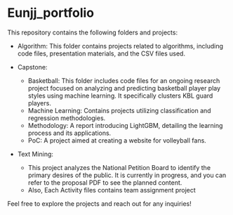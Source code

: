 # Eunjj_portfolio

This repository contains the following folders and projects:

- Algorithm: This folder contains projects related to algorithms, including code files, presentation materials, and the CSV files used.

- Capstone:

  - Basketball: This folder includes code files for an ongoing research project focused on analyzing and predicting basketball player play styles using machine learning. It specifically clusters KBL guard players.
  - Machine Learning: Contains projects utilizing classification and regression methodologies.
  - Methodology: A report introducing LightGBM, detailing the learning process and its applications.
  - PoC: A project aimed at creating a website for volleyball fans.


- Text Mining:
  - This project analyzes the National Petition Board to identify the primary desires of the public. It is currently in progress, and you can refer to the proposal PDF to see the planned content.
  - Also, Each Activity files contains team assignment project 

Feel free to explore the projects and reach out for any inquiries!
